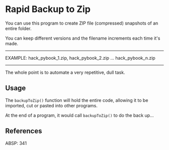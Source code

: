 # Rapid Backup to Zip

You can use this program to create ZIP file (compressed) snapshots of an entire folder.

You can keep different versions and the filename increments each time it's made.  

--------------------------------

EXAMPLE:  hack_pybook_1.zip, hack_pybook_2.zip ... hack_pybook_n.zip

--------------------------------

The whole point is to automate a very repetitive, dull task.

## Usage

The `backupToZip()` function will hold the entire code, allowing it to be imported, cut or pasted into other programs.

At the end of a program, it would call `backupToZip()` to do the back up...

## References

ABSP:  341